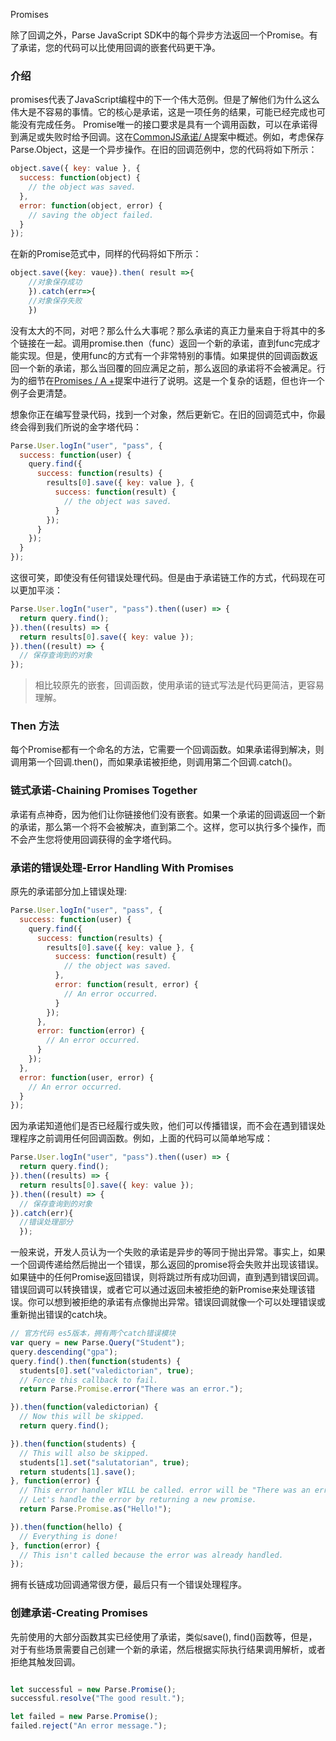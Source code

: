 Promises

除了回调之外，Parse JavaScript SDK中的每个异步方法返回一个Promise。有了承诺，您的代码可以比使用回调的嵌套代码更干净。

### 介绍

promises代表了JavaScript编程中的下一个伟大范例。但是了解他们为什么这么伟大是不容易的事情。它的核心是承诺，这是一项任务的结果，可能已经完成也可能没有完成任务。 Promise唯一的接口要求是具有一个调用函数，可以在承诺得到满足或失败时给予回调。这在[CommonJS承诺/ A](http://wiki.commonjs.org/wiki/Promises/A "Common JS Promises/ A proposal")提案中概述。例如，考虑保存Parse.Object，这是一个异步操作。在旧的回调范例中，您的代码将如下所示：

```js
object.save({ key: value }, {
  success: function(object) {
    // the object was saved.
  },
  error: function(object, error) {
    // saving the object failed.
  }
});
```

在新的Promise范式中，同样的代码将如下所示：

```js
object.save({key: vaue}).then( result =>{
    //对象保存成功
    }).catch(err=>{
    //对象保存失败
    })
```

没有太大的不同，对吧？那么什么大事呢？那么承诺的真正力量来自于将其中的多个链接在一起。调用promise.then（func）返回一个新的承诺，直到func完成才能实现。但是，使用func的方式有一个非常特别的事情。如果提供的回调函数返回一个新的承诺，那么当回覆的回应满足之前，那么返回的承诺将不会被满足。行为的细节在[Promises / A +](https://github.com/promises-aplus/promises-spec "Promises / A +")提案中进行了说明。这是一个复杂的话题，但也许一个例子会更清楚。

想象你正在编写登录代码，找到一个对象，然后更新它。在旧的回调范式中，你最终会得到我们所说的金字塔代码：

```js
Parse.User.logIn("user", "pass", {
  success: function(user) {
    query.find({
      success: function(results) {
        results[0].save({ key: value }, {
          success: function(result) {
            // the object was saved.
          }
        });
      }
    });
  }
});
```

这很可笑，即使没有任何错误处理代码。但是由于承诺链工作的方式，代码现在可以更加平淡：

```js
Parse.User.logIn("user", "pass").then((user) => {
  return query.find();
}).then((results) => {
  return results[0].save({ key: value });
}).then((result) => {
  // 保存查询到的对象
});
```

> 相比较原先的嵌套，回调函数，使用承诺的链式写法是代码更简洁，更容易理解。

### Then 方法

每个Promise都有一个命名的方法，它需要一个回调函数。如果承诺得到解决，则调用第一个回调.then\(\)，而如果承诺被拒绝，则调用第二个回调.catch\(\)。

### 链式承诺-Chaining Promises Together

承诺有点神奇，因为他们让你链接他们没有嵌套。如果一个承诺的回调返回一个新的承诺，那么第一个将不会被解决，直到第二个。这样，您可以执行多个操作，而不会产生您将使用回调获得的金字塔代码。

### 承诺的错误处理-Error Handling With Promises

原先的承诺部分加上错误处理:

```js
Parse.User.logIn("user", "pass", {
  success: function(user) {
    query.find({
      success: function(results) {
        results[0].save({ key: value }, {
          success: function(result) {
            // the object was saved.
          },
          error: function(result, error) {
            // An error occurred.
          }
        });
      },
      error: function(error) {
        // An error occurred.
      }
    });
  },
  error: function(user, error) {
    // An error occurred.
  }
});
```

因为承诺知道他们是否已经履行或失败，他们可以传播错误，而不会在遇到错误处理程序之前调用任何回调函数。例如，上面的代码可以简单地写成：

```js
Parse.User.logIn("user", "pass").then((user) => {
  return query.find();
}).then((results) => {
  return results[0].save({ key: value });
}).then((result) => {
  // 保存查询到的对象
}).catch(err){
  //错误处理部分
  });
```

一般来说，开发人员认为一个失败的承诺是异步的等同于抛出异常。事实上，如果一个回调传递给然后抛出一个错误，那么返回的promise将会失败并出现该错误。如果链中的任何Promise返回错误，则将跳过所有成功回调，直到遇到错误回调。错误回调可以转换错误，或者它可以通过返回未被拒绝的新Promise来处理该错误。你可以想到被拒绝的承诺有点像抛出异常。错误回调就像一个可以处理错误或重新抛出错误的catch块。

```js
// 官方代码 es5版本，拥有两个catch错误模块
var query = new Parse.Query("Student");
query.descending("gpa");
query.find().then(function(students) {
  students[0].set("valedictorian", true);
  // Force this callback to fail.
  return Parse.Promise.error("There was an error.");

}).then(function(valedictorian) {
  // Now this will be skipped.
  return query.find();

}).then(function(students) {
  // This will also be skipped.
  students[1].set("salutatorian", true);
  return students[1].save();
}, function(error) {
  // This error handler WILL be called. error will be "There was an error.".
  // Let's handle the error by returning a new promise.
  return Parse.Promise.as("Hello!");

}).then(function(hello) {
  // Everything is done!
}, function(error) {
  // This isn't called because the error was already handled.
});
```

拥有长链成功回调通常很方便，最后只有一个错误处理程序。

### 创建承诺-Creating Promises

先前使用的大部分函数其实已经使用了承诺，类似save\(\), find\(\)函数等，但是，对于有些场景需要自己创建一个新的承诺，然后根据实际执行结果调用解析，或者拒绝其触发回调。

```js

let successful = new Parse.Promise();
successful.resolve("The good result.");

let failed = new Parse.Promise();
failed.reject("An error message.");
```



